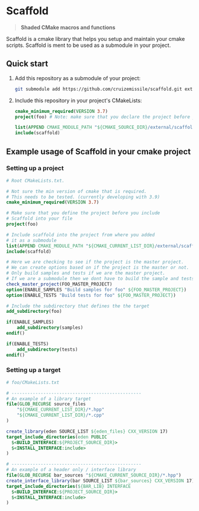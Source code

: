 # Scaffold

> **Shaded CMake macros and functions**

Scaffold is a cmake library that helps you setup and maintain your cmake scripts. Scaffold is ment to be used as a submodule in your project.

## Quick start
1. Add this repository as a submodule of your project:

    ```bash
    git submodule add https://github.com/cruizemissile/scaffold.git external/scaffold
    ```

2. Include this repository in your project's CMakeLists:

    ```cmake
    cmake_minimum_required(VERSION 3.7)
    project(foo) # Note: make sure that you declare the project before you include scaffold

    list(APPEND CMAKE_MODULE_PATH "${CMAKE_SOURCE_DIR}/external/scaffold")
    include(scaffold)
    ```

## Example usage of Scaffold in your cmake project

### Setting up a project

```cmake
# Root CMakeLists.txt.

# Not sure the min version of cmake that is required.
# This needs to be tested. (currently developing with 3.9)
cmake_minimum_required(VERSION 3.7)

# Make sure that you define the project before you include 
# Scaffold into your file
project(foo)

# Include scaffold into the project from where you added 
# it as a submodule
list(APPEND CMAKE_MODULE_PATH "${CMAKE_CURRENT_LIST_DIR}/external/scaffold")
include(scaffold)

# Here we are checking to see if the project is the master project.
# We can create options based on if the project is the master or not.
# Only build samples and tests if we are the master project.
# If we are a submodule then we dont have to build the sample and tests.
check_master_project(FOO_MASTER_PROJECT)
option(ENABLE_SAMPLES "Build samples for foo" ${FOO_MASTER_PROJECT})
option(ENABLE_TESTS "Build tests for foo" ${FOO_MASTER_PROJECT})

# Include the subdirectory that defines the the target
add_subdirectory(foo)

if(ENABLE_SAMPLES)
    add_subdirectory(samples)
endif()

if(ENABLE_TESTS)
    add_subdirectory(tests)
endif()
```

### Setting up a target
```cmake
# foo/CMakeLists.txt

# -------------------------------------------------
# An example of a library target
file(GLOB_RECURSE source_files
    "${CMAKE_CURRENT_LIST_DIR}/*.hpp"
    "${CMAKE_CURRENT_LIST_DIR}/*.cpp"
)

create_library(eden SOURCE_LIST ${eden_files} CXX_VERSION 17)
target_include_directories(eden PUBLIC
  $<BUILD_INTERFACE:${PROJECT_SOURCE_DIR}>
  $<INSTALL_INTERFACE:include>
)

# -------------------------------------------------
# An example of a header only / interface library
file(GLOB_RECURSE bar_sources "${CMAKE_CURRENT_SOURCE_DIR}/*.hpp")
create_interface_library(bar SOURCE_LIST ${bar_sources} CXX_VERSION 17)
target_include_directories(${BAR_LIB} INTERFACE
  $<BUILD_INTERFACE:${PROJECT_SOURCE_DIR}>
  $<INSTALL_INTERFACE:include>
)
```
